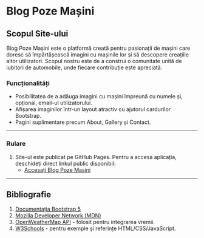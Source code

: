 # Blog Poze Mașini

## Scopul Site-ului
Blog Poze Mașini este o platformă creată pentru pasionații de mașini care doresc să împărtășească imagini cu mașinile lor și să descopere creațiile altor utilizatori. Scopul nostru este de a construi o comunitate unită de iubitori de automobile, unde fiecare contribuție este apreciată.

### Funcționalități
- Posibilitatea de a adăuga imagini cu mașini împreună cu numele și, opțional, email-ul utilizatorului.
- Afișarea imaginilor într-un layout atractiv cu ajutorul cardurilor Bootstrap.
- Pagini suplimentare precum About, Gallery și Contact.

---

### Rulare
1. Site-ul este publicat pe GitHub Pages. Pentru a accesa aplicația, deschideți direct linkul public disponibil:
   - [Accesați Blog Poze Mașini](https://username.github.io/blog-poze-masini/)

---

## Bibliografie
1. [Documentația Bootstrap 5](https://getbootstrap.com/docs/5.3/)
2. [Mozilla Developer Network (MDN)](https://developer.mozilla.org/)
3. [OpenWeatherMap API](https://openweathermap.org/api) - folosit pentru integrarea vremii.
4. [W3Schools](https://www.w3schools.com/) - pentru exemple și referințe HTML/CSS/JavaScript.
